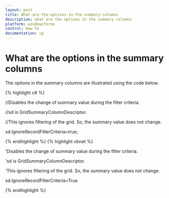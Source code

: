 ```yaml
---
layout: post
title: What-are-the-options-in-the-summary-columns
description: what are the options in the summary columns
platform: windowsforms
control: How To
documentation: ug
---
```


# What are the options in the summary columns

The options in the summary columns are illustrated using the code below.

{% highlight c# %}



//Disables the change of summary value during the filter criteria.

//sd is GridSummaryColumnDescriptor. 

//This ignores filtering of the grid. So, the summary value does not change.

sd.IgnoreRecordFilterCriteria=true;


{% endhighlight  %}
{% highlight vbnet %}



'Disables the change of summary value during the filter criteria.

'sd is GridSummaryColumnDescriptor. 

'This ignores filtering of the grid. So, the summary value does not change.

sd.IgnoreRecordFilterCriteria=True

{% endhighlight  %}

